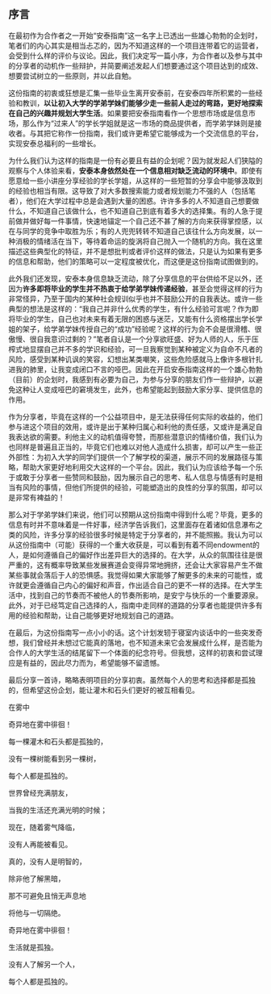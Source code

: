 ## 序言

在最初作为合作者之一开始“安泰指南”这一名字上已透出一些雄心勃勃的企划时，笔者们的内心其实是相当忐忑的，因为不知道这样的一个项目连带着它的运营者，会受到什么样的评价与议论。因此，我们决定写一篇小序，为合作者以及参与其中的分享者的动机作一些辩护，并简要阐述发起人们想要通过这个项目达到的成效、想要尝试树立的一些原则，并以此自勉。

这份指南的初衷或狂想是汇集一些毕业生离开安泰前，在安泰四年所积累的一些经验和教训，**以让初入大学的学弟学妹们能够少走一些前人走过的弯路，更好地探索在自己的兴趣并规划大学生活**。如果要把安泰指南看作一个思想市场或是信息市场，那么作为“过来人”的学长学姐就是这一市场的商品提供者，而学弟学妹则是接收者。与其把它称作一份指南，我们或许更希望它能够成为一个交流信息的平台，实现安泰总福利的一些增长。

为什么我们认为这样的指南是一份有必要且有益的企划呢？因为就发起人们狭隘的观察与个人体验来看，**安泰本身依然处在一个信息相对缺乏流动的环境中**。即使有愿意给一些小讲座分享经验的学长学姐，从这样的一些短暂的分享会中能够汲取到的经验也相当有限。这导致了对大多数搜索能力或者规划能力不强的人（包括笔者），他们在大学过程中总是会遇到大量的困惑。许许多多的人不知道自己想要做什么，不知道自己该做什么，也不知道自己到底有着多大的选择集。有的人急于提前做并做好每一件事情，快速地锚定一个自己还不甚了解的方向来获得掌控感，以在与同学的竞争中取胜为乐；有的人兜兜转转不知道自己该往什么方向发展，以一种消极的情绪活在当下，等待着命运的旋涡将自己抛入一个随机的方向。我在这里描述这些典型化的特征，并不是想批判或者评价这样的做法，只是认为如果有更多的信息和帮助，他们的策略可以一定程度被优化，而这便是这份指南试图做到的。

此外我们还发现，安泰本身信息缺乏流动，除了分享信息的平台供给不足以外，还因为**许多即将毕业的学生并不热衷于给学弟学妹传递经验**，甚至会觉得这样的行为非常怪异，乃至于国内的某种社会规训似乎也并不鼓励公开的自我表达。或许一些典型的想法是这样的：“我自己并非什么优秀的学生，有什么经验可言呢？作为即将毕业的学生，自己也对未来有着无限的困惑与迷茫，又能有什么资格摆出学长学姐的架子，给学弟学妹传授自己的“成功”经验呢？这样的行为会不会是很滑稽、很傲慢、很自我意识过剩的？”笔者自认是一个分享欲旺盛、好为人师的人，乐于压榨式地显摆自己并不多的学识和经验，可一旦我察觉到某种被定义为自命不凡者的风险，感受到某种讥讽的笑容，幻想出某类嘲笑，这些危险感就马上像许多根针扎进我的肺里，让我变成闭口不言的哑巴。因此在开启安泰指南这样的一个雄心勃勃（目前）的企划时，我感到有必要为自己，为参与分享的朋友们作一些辩护，以避免这种让人变成哑巴的窘境发生，此外，也希望能起到鼓励大家分享、提供信息的作用。

作为分享者，毕竟在这样的一个公益项目中，是无法获得任何实际的收益的，他们参与进这个项目的效用，或许是出于某种归属心和利他的责任感，又或许是满足自我表达欲的需要。利他主义的动机值得夸赞，而那些潜意识的情绪价值，我们认为也同样是普遍且正当的，毕竟它们也难以对他人造成什么损害，却可以产生一些正外部性：为初入大学的同学们提供一个了解学校的渠道，展示不同的发展路径与策略，帮助大家更好地利用交大这样的一个平台。因此，我们认为应该给予每一个乐于或敢于分享者一些赞同和鼓励，因为展示自己的思考、私人信息与情感有时是相当有风险的事情，但他们所提供的经验，可能塑造出的良性的分享的氛围，却可以是非常有裨益的！

那么对于学弟学妹们来说，他们可以预期从这份指南中得到什么呢？毕竟，更多的信息有时并不意味着是一件好事，经济学告诉我们，这里面存在着诸如信息瀑布之类的风险，许多分享的经验很多时候是特定于分享者的，并不能照搬。我认为可以从这份指南中（可能）获得的一个重大收获是，可以看到有着不同endowment的人，是如何遵循自己的偏好作出差异巨大的选择的。在大学，从众的氛围往往是很严重的，这有概率导致某些发展赛道会变得异常地拥挤，还会让大家容易产生不做某些事就会落后于人的恐惧感。我觉得如果大家能够了解更多的未来的可能性，或许就更会遵循自己内心的偏好和声音，作出适合自己的更不一样的选择。在大学生活中，找到自己的节奏而不被他人的节奏所影响，是安宁与快乐的一个重要源泉。此外，对于已经笃定自己选择的人，指南中走同样的道路的分享者也能提供许多有用的经验和帮助，让自己能够更好地规划自己的道路。

在最后，为这份指南写一点小小的话。这个计划发轫于寝室内谈话中的一些突发奇想，我们曾经并未想过它能真的落地，也不知道未来它会发展成什么样，是否能为合作人的大学生活的结尾留下一个体面的纪念符号。但我想，这样的初衷和尝试理应是有益的，因此尽力而为，希望能够不留遗憾。

最后分享一首诗，略略表明项目的分享初衷。虽然每个人的思考和选择都是孤独的，但希望这份企划，能让灌木和石头们更好的被互相看见。

在雾中

奇异地在雾中徘徊！

每一棵灌木和石头都是孤独的，

没有一棵树能看到另一棵树，

每个人都是孤独的。

世界曾经充满朋友，

当我的生活还充满光明的时候；

现在，随着雾气降临，

没有人再能被看见。

真的，没有人是明智的，

除非他了解黑暗，

那不可避免且悄无声息地

将他与一切隔绝。

奇异地在雾中徘徊！

生活就是孤独。

没有人了解另一个人，

每个人都是孤独的。
